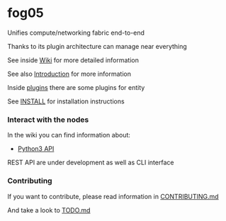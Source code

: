 # fog05

Unifies compute/networking fabric end-to-end

Thanks to its plugin architecture can manage near everything

See inside [Wiki](https://github.com/eclipse/fog05/wiki) for more detailed information

See also [Introduction](https://github.com/eclipse/fog05/blob/master/Introduction.md) for more information

Inside [plugins](./plugins) there are some plugins for entity

See [INSTALL](INSTALL.md) for installation instructions

### Interact with the nodes

In the wiki you can find information about:

- [Python3 API](https://github.com/eclipse/fog05/wiki/fog05-Python-API)


REST API are under development as well as CLI interface
<!-- - [CLI Interface](https://github.com/eclipse/fog05/wiki/CLI-Interface) -->


### Contributing

If you want to contribute, please read information in [CONTRIBUTING.md](./CONTRIBUTING.md)

And take a look to [TODO.md](./TODO.md)
